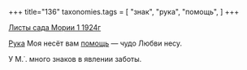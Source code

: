 +++
title="136"
taxonomies.tags = [
 "знак",
 "рука",
 "помощь",
]
+++

[Листы сада Мории 1 1924г](/agni/1924)

[Рука](/tags/рука) Моя несёт вам [помощь](/tags/помощь) — чудо Любви несу.   

У М.˙. много знаков в явлении заботы.   

